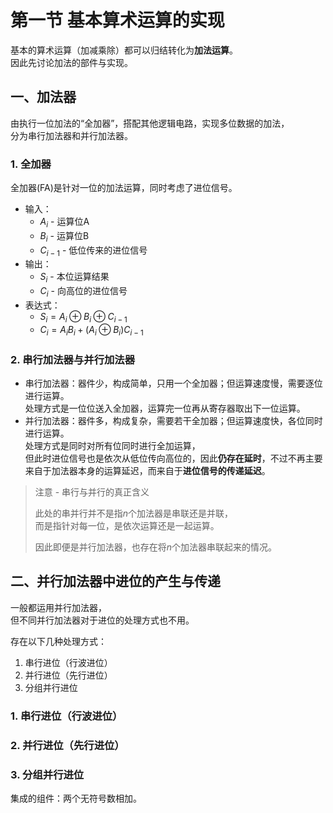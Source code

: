 # 第一节 基本算术运算的实现

基本的算术运算（加减乘除）都可以归结转化为**加法运算**。  
因此先讨论加法的部件与实现。

## 一、加法器

由执行一位加法的“全加器”，搭配其他逻辑电路，实现多位数据的加法，  
分为串行加法器和并行加法器。

### 1. 全加器

全加器(FA)是针对一位的加法运算，同时考虑了进位信号。

* 输入：
  * $A_i$ - 运算位A
  * $B_i$ - 运算位B
  * $C_{i-1}$ - 低位传来的进位信号
* 输出：
  * $S_i$ - 本位运算结果
  * $C_i$ - 向高位的进位信号
* 表达式：
  * $S_i = A_i\oplus B_i\oplus C_{i-1}$
  * $C_i = A_iB_i+(A_i\oplus B_i)C_{i-1}$

### 2. 串行加法器与并行加法器

* 串行加法器：器件少，构成简单，只用一个全加器；但运算速度慢，需要逐位进行运算。  
  处理方式是一位位送入全加器，运算完一位再从寄存器取出下一位运算。
* 并行加法器：器件多，构成复杂，需要若干全加器；但运算速度快，各位同时进行运算。  
  处理方式是同时对所有位同时进行全加运算，  
  但此时进位信号也是依次从低位传向高位的，因此**仍存在延时**，不过不再主要来自于加法器本身的运算延迟，而来自于**进位信号的传递延迟**。

> 注意 - 串行与并行的真正含义
>
> 此处的串并行并不是指$n$个加法器是串联还是并联，  
> 而是指针对每一位，是依次运算还是一起运算。
>
> 因此即便是并行加法器，也存在将$n$个加法器串联起来的情况。

## 二、并行加法器中进位的产生与传递

一般都运用并行加法器，  
但不同并行加法器对于进位的处理方式也不用。

存在以下几种处理方式：

1. 串行进位（行波进位）
2. 并行进位（先行进位）
3. 分组并行进位

### 1. 串行进位（行波进位）

### 2. 并行进位（先行进位）

### 3. 分组并行进位

集成的组件：两个无符号数相加。
